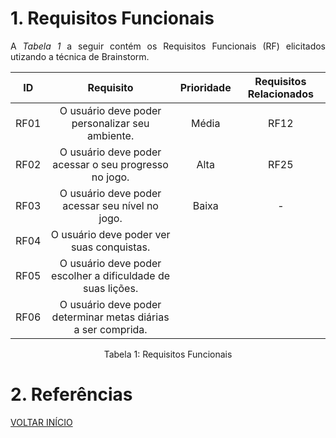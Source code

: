 # 1. Requisitos Funcionais

<p align="justify">A <i>Tabela 1</i> a seguir contém os Requisitos Funcionais (RF) elicitados utizando a técnica de Brainstorm.</p>

| ID   |                                 Requisito                                 | Prioridade | Requisitos Relacionados |
| :--: | :-----------------------------------------------------------------------: | :--------: | :---------: |
| RF01 |              O usuário deve poder personalizar seu ambiente.              |  Média     |    RF12     |
| RF02 |           O usuário deve poder acessar o seu progresso no jogo.           |  Alta      |      RF25   |
| RF03 |              O usuário deve poder acessar seu nível no jogo.              |  Baixa     |     -       |
| RF04 |                 O usuário deve poder ver suas conquistas.                 |            |             |
| RF05 |        O usuário deve poder escolher a dificuldade de suas lições.        |            |             |
| RF06 |       O usuário deve poder determinar metas diárias a ser comprida.       |            |             |


<div style="text-align: center">
<p>Tabela 1: Requisitos Funcionais</p>
</div>

# 2. Referências


<a href="../README.md">VOLTAR INÍCIO</a>